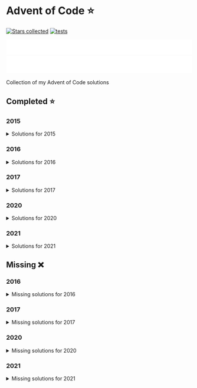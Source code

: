 # Advent of Code ⭐️

[![Stars collected](https://shields.io/static/v1?label=stars%20collected&message=130&color=yellow)](https://github.com/Frazzer951/Advent-Of-Code)
[![tests](https://github.com/Frazzer951/Advent-Of-Code/actions/workflows/tests.yaml/badge.svg?branch=master)](https://github.com/Frazzer951/Advent-Of-Code)

![advent of code](./image_dark.svg#gh-dark-mode-only)
![advent of code](./image_light.svg#gh-light-mode-only)

Collection of my Advent of Code solutions<br>

<!-- start completed section -->

## Completed ⭐️

### 2015

<details><summary>Solutions for 2015</summary>
<p>

| day | part one | part two |
| :-: | :------: | :------: |
| 01  |   ⭐️    |   ⭐️    |
| 02  |   ⭐️    |   ⭐️    |
| 03  |   ⭐️    |   ⭐️    |
| 04  |   ⭐️    |   ⭐️    |
| 05  |   ⭐️    |   ⭐️    |
| 06  |   ⭐️    |   ⭐️    |
| 07  |   ⭐️    |   ⭐️    |
| 08  |   ⭐️    |   ⭐️    |
| 09  |   ⭐️    |   ⭐️    |
| 10  |   ⭐️    |   ⭐️    |
| 11  |   ⭐️    |   ⭐️    |
| 12  |   ⭐️    |   ⭐️    |
| 13  |   ⭐️    |   ⭐️    |
| 14  |   ⭐️    |   ⭐️    |
| 15  |   ⭐️    |   ⭐️    |
| 16  |   ⭐️    |   ⭐️    |
| 17  |   ⭐️    |   ⭐️    |
| 18  |   ⭐️    |   ⭐️    |
| 19  |   ⭐️    |   ⭐️    |
| 20  |   ⭐️    |   ⭐️    |
| 21  |   ⭐️    |   ⭐️    |
| 22  |   ⭐️    |   ⭐️    |
| 23  |   ⭐️    |   ⭐️    |
| 24  |   ⭐️    |   ⭐️    |
| 25  |   ⭐️    |   ⭐️    |

</p>
</details>

### 2016

<details><summary>Solutions for 2016</summary>
<p>

| day | part one | part two |
| :-: | :------: | :------: |
| 01  |   ⭐️    |   ⭐️    |
| 02  |   ⭐️    |   ⭐️    |
| 03  |   ⭐️    |   ⭐️    |
| 04  |   ⭐️    |   ⭐️    |
| 05  |   ⭐️    |   ⭐️    |
| 06  |   ⭐️    |   ⭐️    |
| 07  |   ⭐️    |   ⭐️    |
| 08  |   ⭐️    |   ⭐️    |
| 09  |   ⭐️    |   ⭐️    |
| 10  |   ⭐️    |   ⭐️    |

</p>
</details>

### 2017

<details><summary>Solutions for 2017</summary>
<p>

| day | part one | part two |
| :-: | :------: | :------: |
| 01  |   ⭐️    |   ⭐️    |
| 02  |   ⭐️    |   ⭐️    |
| 03  |   ⭐️    |   ⭐️    |
| 04  |   ⭐️    |   ⭐️    |

</p>
</details>

### 2020

<details><summary>Solutions for 2020</summary>
<p>

| day | part one | part two |
| :-: | :------: | :------: |
| 01  |   ⭐️    |   ⭐️    |
| 02  |   ⭐️    |   ⭐️    |
| 03  |   ⭐️    |   ⭐️    |
| 04  |   ⭐️    |   ⭐️    |
| 05  |   ⭐️    |   ⭐️    |
| 06  |   ⭐️    |   ⭐️    |
| 07  |   ⭐️    |   ⭐️    |
| 08  |   ⭐️    |   ⭐️    |
| 09  |   ⭐️    |   ⭐️    |
| 10  |   ⭐️    |   ⭐️    |

</p>
</details>

### 2021

<details><summary>Solutions for 2021</summary>
<p>

| day | part one | part two |
| :-: | :------: | :------: |
| 01  |   ⭐️    |   ⭐️    |
| 02  |   ⭐️    |   ⭐️    |
| 03  |   ⭐️    |   ⭐️    |
| 04  |   ⭐️    |   ⭐️    |
| 05  |   ⭐️    |   ⭐️    |
| 06  |   ⭐️    |   ⭐️    |
| 07  |   ⭐️    |   ⭐️    |
| 08  |   ⭐️    |   ⭐️    |
| 09  |   ⭐️    |   ⭐️    |
| 10  |   ⭐️    |   ⭐️    |
| 11  |   ⭐️    |   ⭐️    |
| 12  |   ⭐️    |   ⭐️    |
| 13  |   ⭐️    |   ⭐️    |
| 14  |   ⭐️    |   ⭐️    |
| 15  |   ⭐️    |   ⭐️    |
| 16  |   ⭐️    |   ⭐️    |

</p>
</details>

## Missing ❌

### 2016

<details><summary>Missing solutions for 2016</summary>
<p>

| day | part one | part two |
| :-: | :------: | :------: |
| 11  |    ❌    |    ❌    |
| 12  |    ❌    |    ❌    |
| 13  |    ❌    |    ❌    |
| 14  |    ❌    |    ❌    |
| 15  |    ❌    |    ❌    |
| 16  |    ❌    |    ❌    |
| 17  |    ❌    |    ❌    |
| 18  |    ❌    |    ❌    |
| 19  |    ❌    |    ❌    |
| 20  |    ❌    |    ❌    |
| 21  |    ❌    |    ❌    |
| 22  |    ❌    |    ❌    |
| 23  |    ❌    |    ❌    |
| 24  |    ❌    |    ❌    |
| 25  |    ❌    |    –     |

</p>
</details>

### 2017

<details><summary>Missing solutions for 2017</summary>
<p>

| day | part one | part two |
| :-: | :------: | :------: |
| 05  |    ❌    |    ❌    |
| 06  |    ❌    |    ❌    |
| 07  |    ❌    |    ❌    |
| 08  |    ❌    |    ❌    |
| 09  |    ❌    |    ❌    |
| 10  |    ❌    |    ❌    |
| 11  |    ❌    |    ❌    |
| 12  |    ❌    |    ❌    |
| 13  |    ❌    |    ❌    |
| 14  |    ❌    |    ❌    |
| 15  |    ❌    |    ❌    |
| 16  |    ❌    |    ❌    |
| 17  |    ❌    |    ❌    |
| 18  |    ❌    |    ❌    |
| 19  |    ❌    |    ❌    |
| 20  |    ❌    |    ❌    |
| 21  |    ❌    |    ❌    |
| 22  |    ❌    |    ❌    |
| 23  |    ❌    |    ❌    |
| 24  |    ❌    |    ❌    |
| 25  |    ❌    |    –     |

</p>
</details>

### 2020

<details><summary>Missing solutions for 2020</summary>
<p>

| day | part one | part two |
| :-: | :------: | :------: |
| 11  |    ❌    |    ❌    |
| 12  |    ❌    |    ❌    |
| 13  |    ❌    |    ❌    |
| 14  |    ❌    |    ❌    |
| 15  |    ❌    |    ❌    |
| 16  |    ❌    |    ❌    |
| 17  |    ❌    |    ❌    |
| 18  |    ❌    |    ❌    |
| 19  |    ❌    |    ❌    |
| 20  |    ❌    |    ❌    |
| 21  |    ❌    |    ❌    |
| 22  |    ❌    |    ❌    |
| 23  |    ❌    |    ❌    |
| 24  |    ❌    |    ❌    |
| 25  |    ❌    |    –     |

</p>
</details>

### 2021

<details><summary>Missing solutions for 2021</summary>
<p>

| day | part one | part two |
| :-: | :------: | :------: |
| 17  |    ❌    |    ❌    |
| 18  |    ❌    |    ❌    |
| 19  |    ❌    |    ❌    |
| 20  |    ❌    |    ❌    |
| 21  |    ❌    |    ❌    |
| 22  |    ❌    |    ❌    |
| 23  |    ❌    |    ❌    |
| 24  |    ❌    |    ❌    |
| 25  |    ❌    |    –     |

</p>
</details>

<!-- end completed section -->

